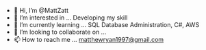 - 👋 Hi, I’m @MattZatt
- 👀 I’m interested in ... Developing my skill
- 🌱 I’m currently learning ... SQL Database Administration, C#, AWS
- 💞️ I’m looking to collaborate on ...
- 📫 How to reach me ... matthewryan1997@gmail.com

<!---
MattZatt/MattZatt is a ✨ special ✨ repository because its `README.md` (this file) appears on your GitHub profile.
You can click the Preview link to take a look at your changes.
--->
